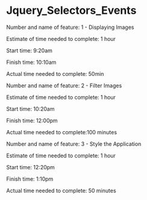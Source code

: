 # Jquery_Selectors_Events

Number and name of feature: 1 - Displaying Images

Estimate of time needed to complete: 1 hour

Start time: 9:20am

Finish time: 10:10am

Actual time needed to complete: 50min




Number and name of feature: 2 - Filter Images

Estimate of time needed to complete: 1 hour

Start time: 10:20am

Finish time: 12:00pm

Actual time needed to complete:100 minutes


Number and name of feature: 3 - Style the Application

Estimate of time needed to complete: 1 hour

Start time: 12:20pm

Finish time: 1:10pm

Actual time needed to complete: 50 minutes